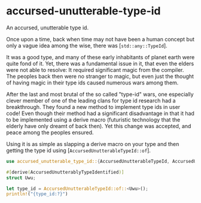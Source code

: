 # accursed-unutterable-type-id

An accursed, unutterable type id.

Once upon a time, back when time may not have been a human concept but only a vague idea among the
wise, there was [`std::any::TypeId`].

It was a good type, and many of these early inhabitants of planet earth were quite fond of it.
Yet, there was a fundamental issue in it, that even the elders were not able to resolve: It
required significant magic from the compiler. The peoples back then were no stranger to magic,
but even just the thought of having magic in their type ids caused numerous wars among them.

After the last and most brutal of the so called "type-id" wars, one especially clever member of
one of the leading clans for type id research had a breakthrough. They found a new method to
implement type ids in user code! Even though their method had a significant disadvantage in that
it had to be implemented using a derive macro (futuristic technology that the elderly have only
dreamt of back then). Yet this change was accepted, and peace among the peoples ensured.

Using it is as simple as slapping a derive macro on your type
and then getting the type id using [`AccursedUnutterableTypeId::of`].

```rust
use accursed_unutterable_type_id::{AccursedUnutterableTypeId, AccursedUnutterablyTypeIdentified};

#[derive(AccursedUnutterablyTypeIdentified)]
struct Uwu;

let type_id = AccursedUnutterableTypeId::of::<Uwu>();
println!("{type_id:?}")
```